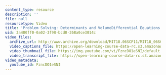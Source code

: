 ```yaml
---
content_type: resource
description: ''
file: null
resourcetype: Video
title: 'Problem Solving: Determinants and VolumeDifferential Equations and exp(At)'
uid: 3a480ff0-0a02-3f98-bcd0-268a0ce3014c
video_files:
  archive_url: http://www.archive.org/download/MIT18.06SCF11/MIT18_06SC_110531_L1_300k.mp4
  video_captions_file: https://open-learning-course-data-rc.s3.amazonaws.com/18-06sc-linear-algebra-fall-2011/040d0174302b5100a1d0fbc0fb74a9a0_FzncDO1eSNI.vtt
  video_thumbnail_file: https://img.youtube.com/vi/FzncDO1eSNI/default.jpg
  video_transcript_file: https://open-learning-course-data-rc.s3.amazonaws.com/18-06sc-linear-algebra-fall-2011/1cef3bc84f3bcfea9d991403874c3942_FzncDO1eSNI.pdf
video_metadata:
  youtube_id: FzncDO1eSNI
---
```

